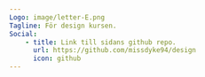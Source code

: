 ```yaml
---
Logo: image/letter-E.png
Tagline: För design kursen.
Social:
    - title: Link till sidans github repo.
      url: https://github.com/missdyke94/design
      icon: github
---
```

